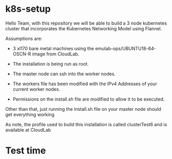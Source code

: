 # k8s-setup

Hello Team, with this repository we will be able to build a 3 node kubernetes cluster
that incorporates the Kubernetes Networking Model using Flannel.

Assumptions are:

* 3 xl170 bare metal machines using the emulab-ops/UBUNTU18-64-OSCN-R image from CloudLab.

* The installation is being run as root.

* The master node can ssh into the worker nodes.

* The workers file has been modified with the IPv4 Addresses of your current worker nodes.

* Permissions on the install.sh file are modified to allow it to be executed.
    
Other than that, just running the install.sh file on your master node should get everything working

As note, the profile used to build this installation is called clusterTest6 and is available at CloudLab

# Test time
